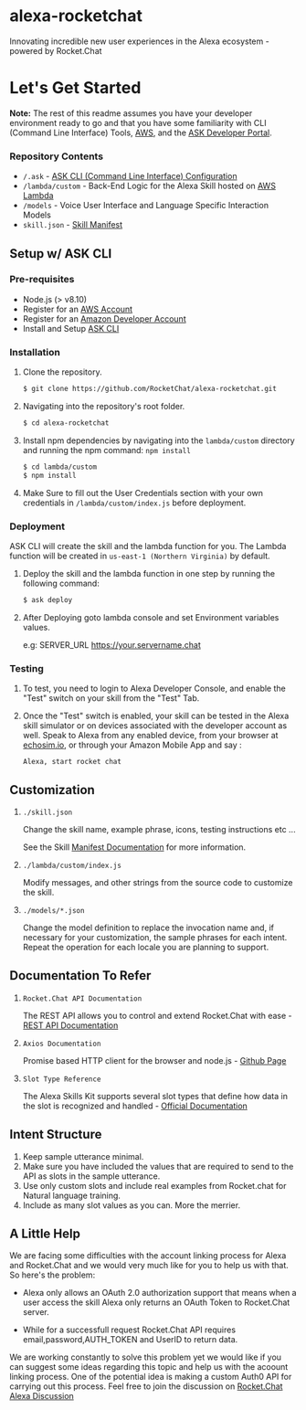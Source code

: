 # alexa-rocketchat
Innovating incredible new user experiences in the Alexa ecosystem - powered by Rocket.Chat

# Let's Get Started

**Note:** The rest of this readme assumes you have your developer environment ready to go and that you have some familiarity with CLI (Command Line Interface) Tools, [AWS](https://aws.amazon.com/), and the [ASK Developer Portal](https://developer.amazon.com/alexa-skills-kit).

### Repository Contents
* `/.ask`	- [ASK CLI (Command Line Interface) Configuration](https://developer.amazon.com/docs/smapi/ask-cli-intro.html)	 
* `/lambda/custom` - Back-End Logic for the Alexa Skill hosted on [AWS Lambda](https://aws.amazon.com/lambda/)
* `/models` - Voice User Interface and Language Specific Interaction Models
* `skill.json`	- [Skill Manifest](https://developer.amazon.com/docs/smapi/skill-manifest.html)


## Setup w/ ASK CLI

### Pre-requisites

* Node.js (> v8.10)
* Register for an [AWS Account](https://aws.amazon.com/)
* Register for an [Amazon Developer Account](https://developer.amazon.com/)
* Install and Setup [ASK CLI](https://developer.amazon.com/docs/smapi/quick-start-alexa-skills-kit-command-line-interface.html)


### Installation
1. Clone the repository.

	```bash
	$ git clone https://github.com/RocketChat/alexa-rocketchat.git
	```

2. Navigating into the repository's root folder.

	```bash
	$ cd alexa-rocketchat
	```

3. Install npm dependencies by navigating into the `lambda/custom` directory and running the npm command: `npm install`

	```bash
	$ cd lambda/custom
	$ npm install

4. Make Sure to fill out the User Credentials section with your own credentials in `/lambda/custom/index.js` before deployment.
	
	
### Deployment

ASK CLI will create the skill and the lambda function for you. The Lambda function will be created in ```us-east-1 (Northern Virginia)``` by default.

1. Deploy the skill and the lambda function in one step by running the following command:

	```bash
	$ ask deploy
	
2. After Deploying goto lambda console and set Environment variables values.
	
	e.g: SERVER_URL https://your.servername.chat
	
	
### Testing

1. To test, you need to login to Alexa Developer Console, and enable the "Test" switch on your skill from the "Test" Tab.

2. Once the "Test" switch is enabled, your skill can be tested in the Alexa skill simulator or on devices associated with the developer account as well. Speak to Alexa from any enabled device, from your browser at [echosim.io](https://echosim.io/welcome), or through your Amazon Mobile App and say :

	```text
	Alexa, start rocket chat
	```
	
	
## Customization

1. ```./skill.json```

   Change the skill name, example phrase, icons, testing instructions etc ...

   See the Skill [Manifest Documentation](https://developer.amazon.com/docs/smapi/skill-manifest.html) for more information.

2. ```./lambda/custom/index.js```

   Modify messages, and other strings from the source code to customize the skill.

3. ```./models/*.json```

	Change the model definition to replace the invocation name and, if necessary for your customization, the sample phrases for each intent.  Repeat the operation for each locale you are planning to support.


## Documentation To Refer

1. ```Rocket.Chat API Documentation```
        
    The REST API allows you to control and extend Rocket.Chat with ease - [REST API Documentation]( https://rocket.chat/docs/developer-guides/rest-api/ )

2. ```Axios Documentation```

    Promise based HTTP client for the browser and node.js - [Github Page](https://github.com/axios/axios )
    
3. ```Slot Type Reference```

    The Alexa Skills Kit supports several slot types that define how data in the slot is recognized and handled - [Official Documentation ](https://developer.amazon.com/docs/custom-skills/slot-type-reference.html )
    
## Intent Structure

1. Keep sample utterance minimal.
2. Make sure you have included the values that are required to send to the API  as slots in the sample utterance.
3. Use only custom slots and include real examples from Rocket.chat for Natural language training.
4. Include as many slot values as you can. More the merrier.

## A Little Help

We are facing some difficulties with the account linking process for Alexa and Rocket.Chat and we would very much like for you to help us with that. So here's the problem:

* Alexa only allows an OAuth 2.0 authorization support that means when a user access the skill Alexa only returns an OAuth Token to Rocket.Chat server.

* While for a successfull request Rocket.Chat API requires email,password,AUTH_TOKEN and UserID to return data.

We are working constantly to solve this problem yet we would like if you can suggest some ideas regarding this topic and help us with the acoount linking process. One of the potential idea is making a custom Auth0 API for carrying out this process. Feel free to join the discussion on [Rocket.Chat Alexa Discussion](https://open.rocket.chat/group/R7TSbpAS7eWb2NDFg)
    
   
